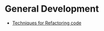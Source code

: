 # General Development

* [Techniques for Refactoring code](http://code.tutsplus.com/courses/techniques-for-refactoring-code)
